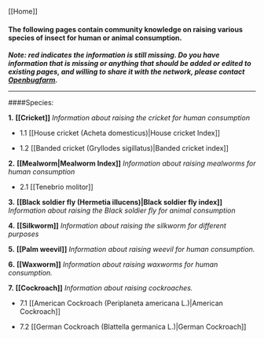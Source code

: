 [[Home]]
#### The following pages contain community knowledge on raising various species of insect for human or animal consumption.

**_Note: red indicates the information is still missing. Do you have information that is missing or anything that should be added or edited to existing pages, and willing to share it with the network, please contact [Openbugfarm](http://www.openbugfarm.com/contact.html)._**


***

####Species:

 **1.** **[[Cricket]]** _Information about raising the cricket for human consumption_

- 1.1  [[House cricket (Acheta domesticus)|House cricket Index]]

- 1.2  [[Banded cricket (Gryllodes sigillatus)|Banded cricket index]]


**2.**  **[[Mealworm|Mealworm Index]]** _Information about raising mealworms for human consumption_

 - 2.1 [[Tenebrio molitor]]

**3.**  **[[Black soldier fly (Hermetia illucens)|Black soldier fly index]]** _Information about raising the Black soldier fly for animal consumption_

**4.** **[[Silkworm]]** _Information about raising the silkworm for different purposes_

**5.** **[[Palm weevil]]** _Information about raising weevil for human consumption._

**6.** **[[Waxworm]]** _Information about raising waxworms for human consumption._

**7.** **[[Cockroach]]** _Information about raising cockroaches._

   - 7.1 [[American Cockroach (Periplaneta americana L.)|American Cockroach]]

   - 7.2 [[German Cockroach (Blattella germanica L.)|German Cockroach]]


